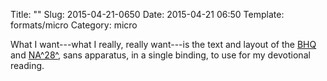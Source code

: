 Title: ""
Slug: 2015-04-21-0650
Date: 2015-04-21 06:50
Template: formats/micro
Category: micro

What I want---what I really, really want---is the text and layout of the [BHQ]
and [NA^28^], sans apparatus, in a single binding, to use for my devotional
reading.

[BHQ]: http://www.bibliahebraica.com/the_texts/bhq.htm
[NA^28^]: http://www.nestle-aland.com/en/the-28-edition/